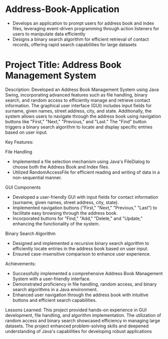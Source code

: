 # Address-Book-Application
  - Develops an application to prompt users for address book and index files, leveraging event-driven programming through action listeners for users to manipulate data efficiently
  - Designs a binary search algorithm for efficient retrieval of contact records, offering rapid search capabilities for large datasets

# Project Title: Address Book Management System

Description: Developed an Address Book Management System using Java Swing, incorporating advanced features such as file handling, binary search, and random access to efficiently manage and retrieve contact information. The graphical user interface (GUI) includes input fields for surname, given names, street address, city, and state. Additionally, the system allows users to navigate through the address book using navigation buttons like "First," "Next," "Previous," and "Last." The "Find" button triggers a binary search algorithm to locate and display specific entries based on user input.

Key Features:

File Handling
  - Implemented a file selection mechanism using Java's FileDialog to choose both the Address Book and Index files.
  - Utilized RandomAccessFile for efficient reading and writing of data in a non-sequential manner.

GUI Components
  - Developed a user-friendly GUI with input fields for contact information (surname, given names, street address, city, state).
  - Implemented navigation buttons ("First," "Next," "Previous," "Last") to facilitate easy browsing through the address book.
  - Incorporated buttons for "Find," "Add," "Delete," and "Update," enhancing the functionality of the system.

Binary Search Algorithm
  - Designed and implemented a recursive binary search algorithm to efficiently locate entries in the address book based on user input.
  - Ensured case-insensitive comparison to enhance user experience.

Achievements:
  - Successfully implemented a comprehensive Address Book Management System with a user-friendly interface.
  - Demonstrated proficiency in file handling, random access, and binary search algorithms in a Java environment.
  - Enhanced user navigation through the address book with intuitive buttons and efficient search capabilities.

Lessons Learned: This project provided hands-on experience in GUI development, file handling, and algorithm implementation. The utilization of random access and binary search showcased efficiency in managing large datasets. The project enhanced problem-solving skills and deepened understanding of Java's capabilities for developing robust applications

